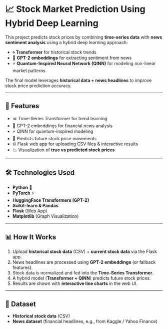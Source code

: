 # 📈 Stock Market Prediction Using Hybrid Deep Learning

This project predicts stock prices by combining **time-series data** with **news sentiment analysis** using a hybrid deep learning approach:

- 🌀 **Transformer** for historical stock trends  
- 📰 **GPT-2 embeddings** for extracting sentiment from news  
- ⚡ **Quantum-Inspired Neural Network (QINN)** for modeling non-linear market patterns  

The final model leverages **historical data + news headlines** to improve stock price prediction accuracy.

---

## 🚀 Features

- 📊 Time-Series Transformer for trend learning  
- 📰 GPT-2 embeddings for financial news analysis  
- ⚡ QINN for quantum-inspired modeling  
- 🎯 Predicts future stock price movements  
- 🌐 Flask web app for uploading CSV files & interactive results  
- 📉 Visualization of **true vs predicted stock prices**  

---

## 🛠️ Technologies Used

- **Python** 🐍  
- **PyTorch** ⚡  
- **HuggingFace Transformers (GPT-2)**  
- **Scikit-learn & Pandas**  
- **Flask** (Web App)  
- **Matplotlib** (Graph Visualization)  

---

## 📊 How It Works

1. Upload **historical stock data** (CSV) + **current stock data** via the Flask app.  
2. News headlines are processed using **GPT-2 embeddings** (or fallback features).  
3. Stock data is normalized and fed into the **Time-Series Transformer**.  
4. A hybrid model (**Transformer + QINN**) predicts future stock prices.  
5. Results are shown with **interactive line charts** in the web UI.  

---

## 📁 Dataset

- **Historical stock data** (CSV)  
- **News dataset** (financial headlines, e.g., from Kaggle / Yahoo Finance)  

